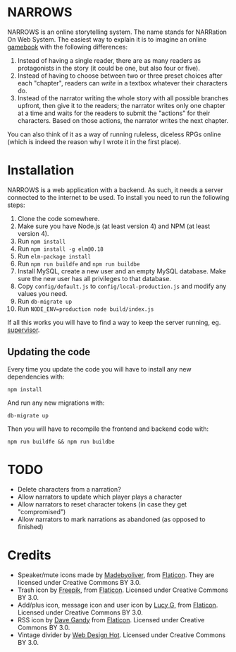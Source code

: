 # NARROWS

NARROWS is an online storytelling system. The name stands for
NARRation On Web System. The easiest way to explain it is to
imagine an online [gamebook](https://en.wikipedia.org/wiki/Gamebook)
with the following differences:

1. Instead of having a single reader, there are as many readers as
   protagonists in the story (it could be one, but also four or five).
1. Instead of having to choose between two or three preset choices
   after each "chapter", readers can _write_ in a textbox whatever
   their characters do.
1. Instead of the narrator writing the whole story with all possible
   branches upfront, then give it to the readers; the narrator writes
   only one chapter at a time and waits for the readers to submit the
   "actions" for their characters. Based on those actions, the
   narrator writes the next chapter.

You can also think of it as a way of running ruleless, diceless RPGs
online (which is indeed the reason why I wrote it in the first
place).


# Installation

NARROWS is a web application with a backend. As such, it needs a
server connected to the internet to be used. To install you need to
run the following steps:

1. Clone the code somewhere.
1. Make sure you have Node.js (at least version 4) and NPM (at least
   version 4).
1. Run `npm install`
1. Run `npm install -g elm@0.18`
1. Run `elm-package install`
1. Run `npm run buildfe` and `npm run buildbe`
1. Install MySQL, create a new user and an empty MySQL database. Make
   sure the new user has all privileges to that database.
1. Copy `config/default.js` to `config/local-production.js` and modify
   any values you need.
1. Run `db-migrate up`
1. Run `NODE_ENV=production node build/index.js`

If all this works you will have to find a way to keep the server
running, eg. [supervisor](http://supervisord.org/).

## Updating the code

Every time you update the code you will have to install any new
dependencies with:

    npm install

And run any new migrations with:

    db-migrate up

Then you will have to recompile the frontend and backend code with:

    npm run buildfe && npm run buildbe


# TODO

* Delete characters from a narration?
* Allow narrators to update which player plays a character
* Allow narrators to reset character tokens (in case they get "compromised")
* Allow narrators to mark narrations as abandoned (as opposed to finished)


# Credits

* Speaker/mute icons made by
  [Madebyoliver](http://www.flaticon.com/authors/madebyoliver), from
  [Flaticon](http://www.flaticon.com). They are licensed under
  Creative Commons BY 3.0.
* Trash icon by [Freepik](http://www.flaticon.com/authors/freepik),
  from [Flaticon](http://www.flaticon.com). Licensed under Creative
  Commons BY 3.0.
* Add/plus icon, message icon and user icon by
  [Lucy G](http://www.flaticon.com/authors/lucy-g), from
  [Flaticon](http://www.flaticon.com). Licensed under Creative Commons
  BY 3.0.
* RSS icon by [Dave Gandy](http://www.flaticon.com/authors/dave-gandy)
  from [Flaticon](http://www.flaticon.com). Licensed under Creative
  Commons BY 3.0.
* Vintage divider by
  [Web Design Hot](http://www.webdesignhot.com/free-vector-%20graphics/vector-set-of-vintage-design-divider-elements/). Licensed
  under Creative Commons BY 3.0.
